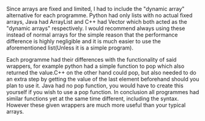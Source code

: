 Since arrays are fixed and limited, I had to include the "dynamic array" alternative for each programme. Python had only lists with no actual fixed arrays, Java had ArrayList and C++ had Vector which both acted as the "dynamic arrays" respectively. I would recommend always using these instead of normal arrays for the simple reason that the performance difference is highly negligible and it is much easier to use the aforementioned list(Unless it is a simple program).

Each programme had their differences with the functionality of said wrappers, for example python had a simple function to pop which also returned the value.C++
on the other hand could pop, but also needed to do an extra step by getting the value of the last element beforehand should you plan to use it. Java had no pop function,
you would have to create this yourself if you wish to use a pop function. In conclusion all programmes had similar functions yet at the same time different, including the syntax. However these given wrappers are much more useful than your typical arrays.